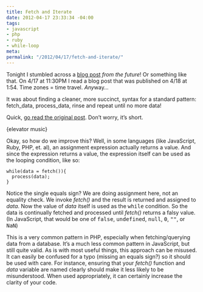 ```yaml
---
title: Fetch and Iterate
date: 2012-04-17 23:33:34 -04:00
tags:
- javascript
- php
- ruby
- while-loop
meta:
permalink: "/2012/04/17/fetch-and-iterate/"
---
```

<p>Tonight I stumbled across a <a href="http://qfox.nl/weblog/248">blog post</a> <em>from the future</em>! Or something like that. On 4/17 at 11:30PM I read a blog post that was published on 4/18 at 1:54. Time zones = time travel. <em>Any</em>way…</p>
<p>It was about finding a cleaner, more succinct, syntax for a standard pattern:    <br />fetch_data, process_data, rinse and repeat until no more data!</p>
<p>Quick, <a href="http://qfox.nl/weblog/248">go read the original post</a>. Don’t worry, it’s short.</p>
<p>{elevator music}</p>
<p>Okay, so how do we improve this? Well, in some languages (like JavaScript, Ruby, PHP, et. al), an assignment expression actually returns a value. And since the expression returns a value, the expression itself can be used as the looping condition, like so:</p>
<pre><code>while(data = fetch()){
  process(data);
}​</code></pre>
<p>Notice the single equals sign? We are doing assignment here, not an equality check. We invoke <var>fetch()</var> and the result is returned and assigned to <var>data</var>. Now the value of <var>data</var> itself is used as the <kbd>while</kbd> condition. So the data is continually fetched and processed until <var>fetch()</var> returns a falsy value. (In JavaScript, that would be one of <kbd>false</kbd>, <kbd>undefined</kbd>, <kbd>null</kbd>, <kbd>0</kbd>, <kbd>""</kbd>, or <kbd>NaN</kbd>)</p>
<p>This is a very common pattern in PHP, especially when fetching/querying data from a database. It’s a much less common pattern in JavaScript, but still quite valid. As is with most useful things, this approach can be misused. It can easily be confused for a typo (missing an equals sign?) so it should be used with care. For instance, ensuring that your <var>fetch()</var> function and <var>data</var> variable are named clearly should make it less likely to be misunderstood. When used appropriately, it can certainly increase the clarity of your code.</p>
